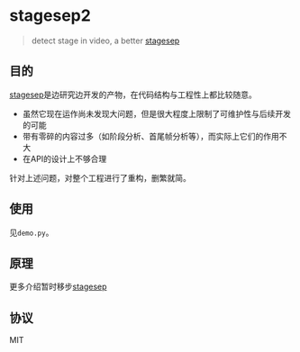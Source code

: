 # stagesep2

> detect stage in video, a better [stagesep](https://github.com/williamfzc/stagesep)

## 目的

[stagesep](https://github.com/williamfzc/stagesep)是边研究边开发的产物，在代码结构与工程性上都比较随意。

- 虽然它现在运作尚未发现大问题，但是很大程度上限制了可维护性与后续开发的可能
- 带有零碎的内容过多（如阶段分析、首尾帧分析等），而实际上它们的作用不大
- 在API的设计上不够合理

针对上述问题，对整个工程进行了重构，删繁就简。

## 使用

见`demo.py`。

## 原理

更多介绍暂时移步[stagesep](https://github.com/williamfzc/stagesep)

## 协议

MIT
